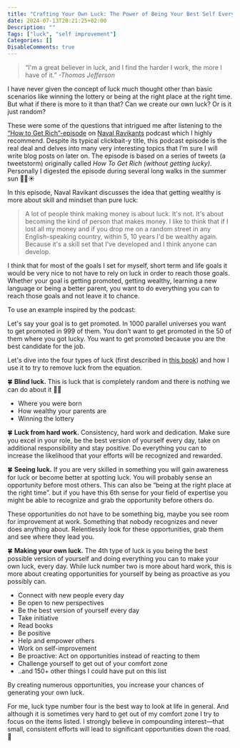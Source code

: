 ```yaml
---
title: "Crafting Your Own Luck: The Power of Being Your Best Self Every Day"
date: 2024-07-13T20:21:25+02:00
Description: ""
Tags: ["luck", "self improvement"]
Categories: []
DisableComments: true
---
```


> “I'm a great believer in luck, and I find the harder I work, the more I have of it.”
*-Thomas Jefferson*

I have never given the concept of luck much thought other than basic scenarios like winning the lottery or being at the right place at the right time. But what if there is more to it than that? Can we create our own luck? Or is it just random?

These were some of the questions that intrigued me after listening to the [“How to Get Rich”-episode](https://nav.al/rich) on [Naval Ravikants](https://x.com/naval) podcast which I highly recommend. Despite its typical clickbait-y title, this podcast episode is the real deal and delves into many very interesting topics that I’m sure I will write blog posts on later on. The episode is based on a series of tweets (a tweetstorm) originally called *How To Get Rich (without getting lucky)*. Personally I digested the episode during several long walks in the summer sun 👌🏻☀️

In this episode, Naval Ravikant discusses the idea that getting wealthy is more about skill and mindset than pure luck:

>A lot of people think making money is about luck. It's not. It's about becoming the kind of person that makes money. I like to think that if I lost all my money and if you drop me on a random street in any English-speaking country, within 5, 10 years I'd be wealthy again. Because it's a skill set that I've developed and I think anyone can develop.

I think that for most of the goals I set for myself, short term and life goals it would be very nice to not have to rely on luck in order to reach those goals. Whether your goal is getting promoted, getting wealthy, learning a new language or being a better parent, you want to do everything you can to reach those goals and not leave it to chance.

To use an example inspired by the podcast:

Let's say your goal is to get promoted. In 1000 parallel universes you want to get promoted in 999 of them. You don’t want to get promoted in the 50 of them where you got lucky. You want to get promoted because you are the best candidate for the job.

Let's dive into the four types of luck (first described in [this book](https://www.goodreads.com/book/show/1147920.Chase_Chance_and_Creativity)) and how I use it to try to remove luck from the equation.

🍀 **Blind luck.** This is luck that is completely random and there is nothing we can do about it 🤷🏻
- Where you were born
- How wealthy your parents are
- Winning the lottery 

🍀 **Luck from hard work.** Consistency, hard work and dedication. Make sure you excel in your role, be the best version of yourself every day, take on additional responsibility and stay positive. Do everything you can to increase the likelihood that your efforts will be recognized and rewarded. 
 
🍀 **Seeing luck.**
If you are very skilled in something you will gain awareness for luck or become better at spotting luck. You will probably sense an opportunity before most others. This can also be “being at the right place at the right time”. but if you have this 6th sense for your field of expertise you might be able to recognize and grab the opportunity before others do.

These opportunities do not have to be something big, maybe you see room for improvement at work. Something that nobody recognizes and never does anything about. Relentlessly look for these opportunities, grab them and see where they lead you.

🍀 **Making your own luck.**
The 4th type of luck is you being the best possible version of yourself and doing everything you can to make your own luck, every day. While luck number two is more about hard work, this is more about creating opportunities for yourself by being as proactive as you possibly can.
- Connect with new people every day
- Be open to new perspectives
- Be the best version of yourself every day
- Take initiative
- Read books
- Be positive 
- Help and empower others
- Work on self-improvement
- Be proactive: Act on opportunities instead of reacting to them
- Challenge yourself to get out of your comfort zone
- ..and 150+ other things I could have put on this list

By creating numerous opportunities, you increase your chances of generating your own luck.

For me, luck type number four is the best way to look at life in general. And although it is sometimes very hard to get out of my comfort zone I try to focus on the items listed. I strongly believe in compounding interest—that small, consistent efforts will lead to significant opportunities down the road. 🚀
